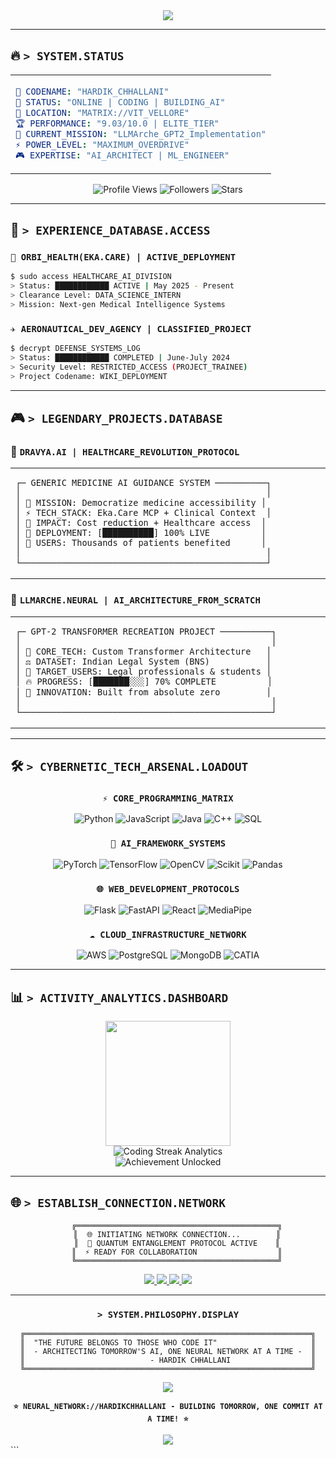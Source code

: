 
<div align="center">

<img src="https://capsule-render.vercel.app/api?type=waving&color=gradient&customColorList=0,2,2,5,30&height=120&section=header&text=HARDIK%20CHHALLANI&fontSize=35&fontColor=00FF41&animation=twinkling&fontAlignY=65"/>


</div>

---

## 🔥 `> SYSTEM.STATUS`

<table align="center">
<tr>
<td>

```yaml
🎯 CODENAME: "HARDIK_CHHALLANI"
🌟 STATUS: "ONLINE | CODING | BUILDING_AI"
📍 LOCATION: "MATRIX://VIT_VELLORE"
🏆 PERFORMANCE: "9.03/10.0 | ELITE_TIER"
🚀 CURRENT_MISSION: "LLMArche_GPT2_Implementation"
⚡ POWER_LEVEL: "MAXIMUM_OVERDRIVE"
🎮 EXPERTISE: "AI_ARCHITECT | ML_ENGINEER"
```

</td>
</tr>
</table>

<div align="center">

![Profile Views](https://komarev.com/ghpvc/?username=hardikchhallani&label=PROFILE%20VISITS&color=brightgreen&style=for-the-badge)
![Followers](https://img.shields.io/github/followers/hardikchhallani?label=FOLLOWERS&style=for-the-badge&color=ff6b6b)
![Stars](https://img.shields.io/github/stars/hardikchhallani?label=TOTAL%20STARS&style=for-the-badge&color=feca57)

</div>

---

## 🌟 `> EXPERIENCE_DATABASE.ACCESS`

### `🏥 ORBI_HEALTH(EKA.CARE) | ACTIVE_DEPLOYMENT`

```bash
$ sudo access HEALTHCARE_AI_DIVISION
> Status: ████████████ ACTIVE | May 2025 - Present
> Clearance Level: DATA_SCIENCE_INTERN
> Mission: Next-gen Medical Intelligence Systems
```

### `✈️ AERONAUTICAL_DEV_AGENCY | CLASSIFIED_PROJECT`

```bash
$ decrypt DEFENSE_SYSTEMS_LOG
> Status: ████████████ COMPLETED | June-July 2024  
> Security Level: RESTRICTED_ACCESS (PROJECT_TRAINEE)
> Project Codename: WIKI_DEPLOYMENT
```

---

## 🎮 `> LEGENDARY_PROJECTS.DATABASE`

<div align="center">
</div>

### 🏥 `DRAVYA.AI | HEALTHCARE_REVOLUTION_PROTOCOL`

<table>
<tr>
<td width="60%">

```
┌─ GENERIC MEDICINE AI GUIDANCE SYSTEM ──────────┐
│                                                │
│ 🎯 MISSION: Democratize medicine accessibility │
│ ⚡ TECH_STACK: Eka.Care MCP + Clinical Context  │
│ 🚀 IMPACT: Cost reduction + Healthcare access  │
│ 💊 DEPLOYMENT: [██████████] 100% LIVE          │
│ 🌟 USERS: Thousands of patients benefited      │
│                                                │
└────────────────────────────────────────────────┘
```

</td>

</tr>
</table>

### 🤖 `LLMARCHE.NEURAL | AI_ARCHITECTURE_FROM_SCRATCH`

<table>
<tr>

<td width="60%">

```
┌─ GPT-2 TRANSFORMER RECREATION PROJECT ──────────┐
│                                                 │
│ 🧠 CORE_TECH: Custom Transformer Architecture   │
│ ⚖️ DATASET: Indian Legal System (BNS)           │
│ 🎯 TARGET_USERS: Legal professionals & students │
│ 🔥 PROGRESS: [███████░░░] 70% COMPLETE          │
│ 🌟 INNOVATION: Built from absolute zero         │
│                                                 │
└─────────────────────────────────────────────────┘
```

</td>
</tr>
</table>

---

## 🛠️ `> CYBERNETIC_TECH_ARSENAL.LOADOUT`

<div align="center">

### `⚡ CORE_PROGRAMMING_MATRIX`
![Python](https://img.shields.io/badge/PYTHON-000000?style=for-the-badge&logo=python&logoColor=00FF41&labelColor=000000)
![JavaScript](https://img.shields.io/badge/JAVASCRIPT-000000?style=for-the-badge&logo=javascript&logoColor=00FF41&labelColor=000000)
![Java](https://img.shields.io/badge/JAVA-000000?style=for-the-badge&logo=openjdk&logoColor=00FF41&labelColor=000000)
![C++](https://img.shields.io/badge/C++-000000?style=for-the-badge&logo=cplusplus&logoColor=00FF41&labelColor=000000)
![SQL](https://img.shields.io/badge/SQL-000000?style=for-the-badge&logo=postgresql&logoColor=00FF41&labelColor=000000)

### `🧠 AI_FRAMEWORK_SYSTEMS`
![PyTorch](https://img.shields.io/badge/PYTORCH-000000?style=for-the-badge&logo=pytorch&logoColor=FF0080&labelColor=000000)
![TensorFlow](https://img.shields.io/badge/TENSORFLOW-000000?style=for-the-badge&logo=tensorflow&logoColor=FF6600&labelColor=000000)
![OpenCV](https://img.shields.io/badge/OPENCV-000000?style=for-the-badge&logo=opencv&logoColor=00BFFF&labelColor=000000)
![Scikit](https://img.shields.io/badge/SCIKIT_LEARN-000000?style=for-the-badge&logo=scikit-learn&logoColor=F7931E&labelColor=000000)
![Pandas](https://img.shields.io/badge/PANDAS-000000?style=for-the-badge&logo=pandas&logoColor=150458&labelColor=000000)

### `🌐 WEB_DEVELOPMENT_PROTOCOLS`
![Flask](https://img.shields.io/badge/FLASK-000000?style=for-the-badge&logo=flask&logoColor=00FF41&labelColor=000000)
![FastAPI](https://img.shields.io/badge/FASTAPI-000000?style=for-the-badge&logo=fastapi&logoColor=00FFFF&labelColor=000000)
![React](https://img.shields.io/badge/REACT-000000?style=for-the-badge&logo=react&logoColor=61DAFB&labelColor=000000)
![MediaPipe](https://img.shields.io/badge/MEDIAPIPE-000000?style=for-the-badge&logo=google&logoColor=4285F4&labelColor=000000)

### `☁️ CLOUD_INFRASTRUCTURE_NETWORK`
![AWS](https://img.shields.io/badge/AWS-000000?style=for-the-badge&logo=amazon-aws&logoColor=FF9900&labelColor=000000)
![PostgreSQL](https://img.shields.io/badge/POSTGRESQL-000000?style=for-the-badge&logo=postgresql&logoColor=336791&labelColor=000000)
![MongoDB](https://img.shields.io/badge/MONGODB-000000?style=for-the-badge&logo=mongodb&logoColor=47A248&labelColor=000000)
![CATIA](https://img.shields.io/badge/CATIA_V5-000000?style=for-the-badge&logo=dassaultsystemes&logoColor=005386&labelColor=000000)

</div>

---

## 📊 `> ACTIVITY_ANALYTICS.DASHBOARD`

<div align="center">

<img height="200" src="https://github-readme-stats.vercel.app/api/top-langs/?username=HardikChhallani&layout=compact&theme=chartreuse-dark&bg_color=000000&title_color=00FF41&text_color=00FF41&border_color=00FF41&custom_title=⚡%20CODE%20DISTRIBUTION%20MATRIX&width=400"/>

</div>

<div align="center">

<img src="https://github-readme-streak-stats.herokuapp.com/?user=HardikChhallani&theme=neon-dark&background=000000&border=00FF41&stroke=00FF41&ring=FF0080&fire=FF6600&currStreakNum=00FF41&sideNums=00FF41&currStreakLabel=00FF41&sideLabels=00FF41&dates=00FF41" alt="Coding Streak Analytics"/>

</div>

<div align="center">


<img src="https://github-profile-trophy.vercel.app/?username=HardikChhallani&theme=matrix&no-frame=true&no-bg=true&margin-w=4&row=1&column=7" alt="Achievement Unlocked"/>

</div>

---

## 🌐 `> ESTABLISH_CONNECTION.NETWORK`

<div align="center" width="40%>
<img src="./assets/cyberpunk-footer.gif" width="500" alt="Cyberpunk Footer">

```
    ╔═════════════════════════════════════════════╗
    ║  🌐 INITIATING NETWORK CONNECTION...        ║
    ║  📡 QUANTUM ENTANGLEMENT PROTOCOL ACTIVE    ║
    ║  ⚡ READY FOR COLLABORATION                  ║
    ╚═════════════════════════════════════════════╝
```

<a href="https://linkedin.com/in/hardik-chhallani">
<img src="https://img.shields.io/badge/LINKEDIN-000000?style=for-the-badge&logo=linkedin&logoColor=0077B5&labelColor=000000"/>
</a>
<a href="https://twitter.com/hardikjain8071">
<img src="https://img.shields.io/badge/TWITTER_FEED-000000?style=for-the-badge&logo=twitter&logoColor=1DA1F2&labelColor=000000"/>
</a>
<a href="https://kaggle.com/hardik3599">
<img src="https://img.shields.io/badge/KAGGLE_LAB-000000?style=for-the-badge&logo=kaggle&logoColor=20BEFF&labelColor=000000"/>
</a>
<a href="mailto:hardikchhallani04@gmail.com">
<img src="https://img.shields.io/badge/MAIL-000000?style=for-the-badge&logo=gmail&logoColor=D14836&labelColor=000000"/>
</a>

</div>

---
<div align="center">

### `> SYSTEM.PHILOSOPHY.DISPLAY`

```
╔════════════════════════════════════════════════════════════════╗
║  "THE FUTURE BELONGS TO THOSE WHO CODE IT"                     ║
║  - ARCHITECTING TOMORROW'S AI, ONE NEURAL NETWORK AT A TIME -  ║
║                            - HARDIK CHHALLANI                  ║
╚════════════════════════════════════════════════════════════════╝
```

<img src="https://quotes-github-readme.vercel.app/api?type=horizontal&theme=dark&quote=Innovation%20distinguishes%20between%20a%20leader%20and%20a%20follower&author=Steve%20Jobs&border=true&bg_color=000000&title_color=00FF41&text_color=00FF41"/>

**`⭐ NEURAL_NETWORK://HARDIKCHHALLANI - BUILDING TOMORROW, ONE COMMIT AT A TIME! ⭐`**

<img src="https://capsule-render.vercel.app/api?type=waving&color=gradient&customColorList=0,2,2,5,30&height=120&section=footer&text=KEEP%20CODING&fontSize=20&fontColor=00FF41&animation=twinkling"/>

</div>
```
